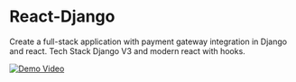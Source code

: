 # React-Django
Create a full-stack application with payment gateway integration in Django and react. Tech Stack Django V3 and modern react with hooks.  


[![Demo Video](https://s3-ap-southeast-1.amazonaws.com/learnyst/schools/2410/certificates/71676/3562089_71676.png)](https://courses.learncodeonline.in/learn/certificate/3562089-71676)
